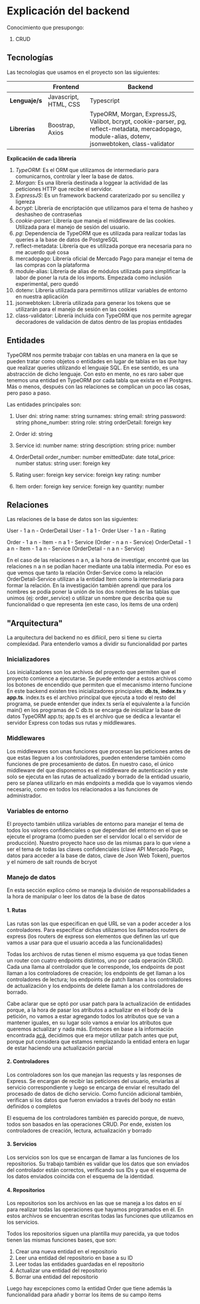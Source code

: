 # Explicación del backend

Conocimiento que presupongo:
1. CRUD

## Tecnologías

Las tecnologías que usamos en el proyecto son las siguientes:

|   |Frontend|Backend|
|---|----|-------|
|**Lenguaje/s**|Javascript, HTML, CSS|Typescript|
|**Librerías**|Boostrap, Axios|TypeORM, Morgan, ExpressJS, Valibot, bcrypt, cookie-parser, pg, reflect-metadata, mercadopago, module-alias, dotenv, jsonwebtoken, class-validator|

**Explicación de cada librería**

1. *TypeORM:* Es el ORM que utilizamos de intermediario para comunicarnos, controlar y leer la base de datos.
2. *Morgan:* Es una librería destinada a loggear la actividad de las peticiones HTTP que recibe el servidor.
3. *ExpressJS*: Es un framework backend caraterizado por su sencillez y ligereza
4. *bcrypt:* Librería de encriptación que utilizamos para el tema de hasheo y deshasheo de contraseñas
5. *cookie-parser:* Librería que maneja el middleware de las cookies. Utilizada para el manejo de sesión del usuario.
6. *pg*: Dependencia de TypeORM que es utilizada para realizar todas las queries a la base de datos de PostgreSQL
7. reflect-metadata: Librería que es utilizada porque era necesaria para no me acuerdo qué cosa
8. mercadopago: Librería oficial de Mercado Pago para manejar el tema de las compras con la plataforma
9. module-alias: Librería de alias de módulos utilizada para simplificar la labor de poner la ruta de los imports. Empezada como inclusión experimental, pero quedó
10. dotenv: Librería utilizada para permitirnos utilizar variables de entorno en nuestra aplicación
11. jsonwebtoken: Librería utilizada para generar los tokens que se utilizarán para el manejo de sesión en las cookies
12. class-validator: Librería incluida con TypeORM que nos permite agregar decoradores de validación de datos dentro de las propias entidades

## Entidades

TypeORM nos permite trabajar con tablas en una manera en la que se pueden tratar como objetos o entidades en lugar de tablas en las que hay que realizar queries utilizando el lenguaje SQL. En ese sentido, es una abstracción de dicho lenguaje.
Con esto en mente, no es raro saber que tenemos una entidad en TypeORM por cada tabla que exista en el Postgres. Más o menos, después con las relaciones se complican un poco las cosas, pero paso a paso.

Las entidades principales son:

1. User
dni: string
name: string
surnames: string
email: string
password: string
phone_number: string
role: string
orderDetail: foreign key

2. Order
id: string

3. Service
id: number
name: string
description: string
price: number

4. OrderDetail
order_number: number
emittedDate: date
total_price: number
status: string
user: foreign key

5. Rating
user: foreign key
service: foreign key
rating: number

6. Item
order: foreign key
service: foreign key
quantity: number


## Relaciones

Las relaciones de la base de datos son las siguientes:

User - 1 a n - OrderDetail
User - 1 a 1 - Order
User - 1 a n - Rating

Order - 1 a n - Item - n a 1 - Service (Order - n a n - Service)
OrderDetail - 1 a n - Item - 1 a n - Service (OrderDetail - n a n - Service)

En el caso de las relaciones n a n, a la hora de investigar, encontré que las relaciones n a n se podían hacer mediante una tabla intermedia. Por eso es que vemos que tanto la relación Order-Service como la relación OrderDetail-Service utilizan a la entidad Item como la intermediaria para formar la relación. 
En la investigación también aprendí que para los nombres se podía poner la unión de los dos nombres de las tablas que unimos (ej: order_service) o utilizar un nombre que describa que su funcionalidad o que representa (en este caso, los items de una orden)

## "Arquitectura"

La arquitectura del backend no es difiícil, pero si tiene su cierta complexidad. Para entenderlo vamos a dividir su funcionalidad por partes

### Inicializadores

Los inicializadores son los archivos del proyecto que permiten que el proyecto comience a ejecutarse. Se puede entender a estos archivos como los botones de encendido que permiten que el mecanismo interno funcione
En este backend existen tres inicializadores principales: **db.ts**, **index.ts** y **app.ts**. index.ts es el archivo principal que ejecuta a todo el resto del programa, se puede entender que index.ts sería el equivalente a la función main() en los programas de C db.ts se encarga de inicializar la base de datos TypeORM app.ts; app.ts es el archivo que se dedica a levantar el servidor Express con todas sus rutas y middlewares.

### Middlewares

Los middlewares son unas funciones que procesan las peticiones antes de que estas lleguen a los controladores, pueden entenderse también como funciones de pre procesamiento de datos.
En nuestro caso, el único middleware del que disponemos es el middleware de autenticación y este solo se ejecuta en las rutas de actualizado y borrado de la entidad usuario, pero se planea utilizarlo en más endpoints a medida que lo vayamos viendo necesario, como en todos los relacionados a las funciones de administrador.

### Variables de entorno

El proyecto también utiliza variables de entorno para manejar el tema de todos los valores confidenciales o que dependan del entorno en el que se ejecute el programa (como pueden ser el servidor local o el servidor de producción). Nuestro proyecto hace uso de las mismas para lo que viene a ser el tema de todas las claves confidenciales (clave API Mercado Pago, datos para acceder a la base de datos, clave de Json Web Token), puertos y el número de salt rounds de bcryot

### Manejo de datos

En esta sección explico cómo se maneja la división de responsabilidades a la hora de manipular o leer los datos de la base de datos

#### 1. Rutas 

Las rutas son las que especifican en qué URL se van a poder acceder a los controladores. Para especificar dichas utilizamos los llamados routers de express (los routers de express son elementos que definen las url que vamos a usar para que el usuario acceda a las funcionalidades)

Todas los archivos de rutas tienen el mismo esquema ya que todas tienen un router con cuatro endpoints distintos, uno por cada operación CRUD. Cada una llama al controlador que le corresponde, los endpoints de post llaman a los controladores de creación; los endpoints de get llaman a los controladores de lectura; los endpoints de patch llaman a los controladores de actualización y los endpoints de delete llaman a los controladores de borrado.

Cabe aclarar que se optó por usar patch para la actualización de entidades porque, a la hora de pasar los atributos a actualizar en el body de la petición, no vamos a estar agregando todos los atributos que se van a mantener iguales, en su lugar solo vamos a enviar los atributos que queremos actualizar y nada más. Entonces en base a la información encontrada [acá](https://stackoverflow-com.translate.goog/questions/28459418/use-of-put-vs-patch-methods-in-rest-api-real-life-scenarios?_x_tr_sl=en&_x_tr_tl=es&_x_tr_hl=es&_x_tr_pto=tc), decidimos que era mejor utilizar patch antes que put, porque put considera que estamos remplazando la entidad entera en lugar de estar haciendo una actualización parcial

#### 2. Controladores

Los controladores son los que manejan las requests y las responses de Express. Se encargan de recibir las peticiones del usuario, enviarlas al servicio correspondiente y luego se encarga de enviar el resultado del procesado de datos de dicho servicio. Como función adicional también, verifican si los datos que fueron enviados a través del body no están definidos o completos

El esquema de los controladores también es parecido porque, de nuevo, todos son basados en las operaciones CRUD. Por ende, existen los controladores de creación, lectura, actualización y borrado

#### 3. Servicios

Los servicios son los que se encargan de llamar a las funciones de los repositorios. Su trabajo también es validar que los datos que son enviados del controlador están correctos, verificando sus IDs y que el esquema de los datos enviados coincida con el esquema de la identidad.

#### 4. Repositorios

Los repositorios son los archivos en las que se maneja a los datos en sí para realizar todas las operaciones que hayamos programados en él. En estos archivos se encuentran escritas todas las funciones que utilizamos en los servicios. 

Todos los repositorios siguen una plantilla muy parecida, ya que todos tienen las mismas funciones bases, que son: 
1. Crear una nueva entidad en el repositorio
2. Leer una entidad del repositorio en base a su ID
3. Leer todas las entidades guardadas en el repositorio
4. Actualizar una entidad del repositorio
5. Borrar una entidad del repositorio

Luego hay excepciones como la entidad Order que tiene además la funcionalidad para añadir y borrar los items de su campo items
